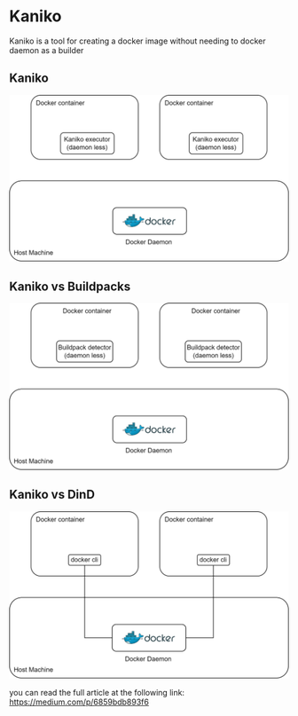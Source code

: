  # Kaniko
Kaniko is a tool for creating a docker image without needing to docker daemon as a builder

## Kaniko
<p align="center">
  <img src="pictures/kaniko.png?raw=true" />
</p>

## Kaniko vs Buildpacks
<p align="center">
  <img src="pictures/buildpacks.png?raw=true" />
</p>

## Kaniko vs DinD
<p align="center">
  <img src="pictures/dind.png?raw=true" />
</p>

you can read the full article at the following link: https://medium.com/p/6859bdb893f6
